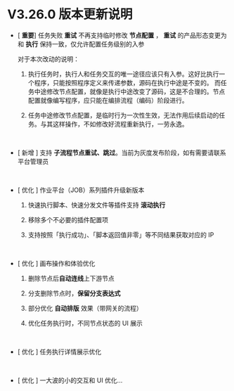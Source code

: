 # V3.26.0 版本更新说明

- [ **重要**] 任务失败 **重试** 不再支持临时修改 **节点配置** ， **重试** 的产品形态变更为和 **执行** 保持一致，仅允许配置任务级别的入参
  
  对于本次改动的说明：
  
  1. 执行任务时，执行人和任务交互的唯一途径应该只有入参。这好比执行一个程序，只能按照程序定义来传递参数，源码在执行中途是不变的。
    而任务中途修改节点配置，就像是执行中途改变了源码，这是不合理的。节点配置就像编写程序，应只能在编排流程（编码）阶段进行。
    
  2. 任务中途修改节点配置，是临时行为一次性生效，无法作用后续启动的任务。与其这样操作，不如修改好流程重新执行，一劳永逸。
    
    <br/>
    
- [ 新增 ] 支持 **子流程节点重试、跳过**。当前为灰度发布阶段，如有需要请联系平台管理员
  
  <br/>
  
- [ 优化 ] 作业平台（JOB）系列插件升级新版本
  
  1. 快速执行脚本、快速分发文件等插件支持 **滚动执行**
    
  2. 移除多个不必要的插件配置项
    
  3. 支持按照「执行成功」、「脚本返回值非零」等不同结果获取对应的 IP
    
    <br/>
    
- [ 优化 ] 画布操作和体验优化
  
  1. 删除节点后**自动连线**上下游节点
    
  2. 分支删除节点时，**保留分支表达式**
    
  3. 部分优化 **自动排版** 效果（带网关的流程）
    
  4. 优化任务执行时，不同节点状态的 UI 展示
    
    <br/>
    
- [ 优化 ] 任务执行详情展示优化
  
  <br/>
  
- [ 优化 ] 一大波的小的交互和 UI 优化...